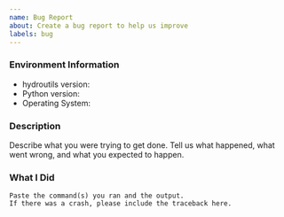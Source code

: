 ```yaml
---
name: Bug Report
about: Create a bug report to help us improve
labels: bug
---
```


<!-- Please search existing issues to avoid creating duplicates. -->

### Environment Information

-   hydroutils version:
-   Python version:
-   Operating System:

### Description

Describe what you were trying to get done.
Tell us what happened, what went wrong, and what you expected to happen.

### What I Did

```
Paste the command(s) you ran and the output.
If there was a crash, please include the traceback here.
```
